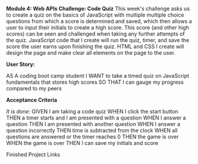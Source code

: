 **Module 4: Web APIs Challenge: Code Quiz**
This week's challenge asks us to create a quiz on the basics of JavaScript with multiple multiple choice questions from which a score is determined and saved, which then allows a user to input their initials to create a high score. This score (and other high scores) can be seen and challenged when taking any further attempts of the quiz. JavaScript code that I create will run the quiz, timer, and save the score the user earns upon finishing the quiz. HTML and CSS I create will design the page and make clear all elements on the page to the user.

**User Story:**

AS A coding boot camp student
I WANT to take a timed quiz on JavaScript fundamentals that stores high scores
SO THAT I can gauge my progress compared to my peers

**Acceptance Criteria**

*It is done*: GIVEN I am taking a code quiz
WHEN I click the start button
THEN a timer starts and I am presented with a question
WHEN I answer a question
THEN I am presented with another question
WHEN I answer a question incorrectly
THEN time is subtracted from the clock
WHEN all questions are answered or the timer reaches 0
THEN the game is over
WHEN the game is over
THEN I can save my initials and score

Finished Project Links

<!-- URL to site: https://mfcodingbc.github.io/

URL to GitHub Repository: https://github.com/mfcodingbc/ 

![Finished Site Screenshot](./assets/images/) -->




